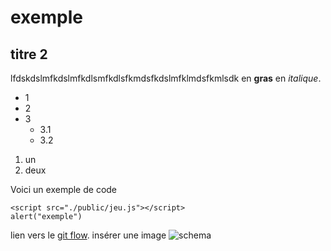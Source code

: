 # exemple

## titre 2

lfdskdslmfkdslmfkdlsmfkdlsfkmdsfkdslmfklmdsfkmlsdk en **gras** en *italique*.

* 1
* 2
* 3
  * 3.1
  * 3.2
1. un
2. deux

Voici un exemple de code

    <script src="./public/jeu.js"></script>
    alert("exemple")

lien vers le [git flow](https://nvie.com/posts/a-successful-git-branching-model/).
insérer une image
![schema](https://nvie.com/img/git-model@2x.png)
